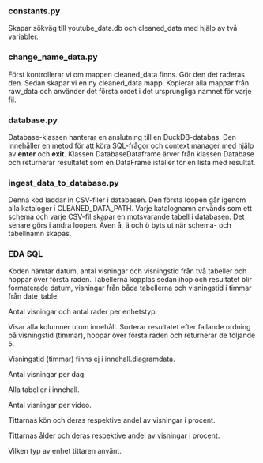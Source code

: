 ### constants.py
Skapar sökväg till youtube_data.db och cleaned_data med hjälp av två variabler.


### change_name_data.py
Först kontrollerar vi om mappen cleaned_data finns. Gör den det raderas den. Sedan skapar vi en ny cleaned_data mapp. Kopierar alla mappar från raw_data och använder det första ordet i det ursprungliga namnet för varje fil.


### database.py
Database-klassen hanterar en anslutning till en DuckDB-databas. Den innehåller en metod för att köra SQL-frågor och context manager med hjälp av __enter__ och __exit__. Klassen DatabaseDataframe ärver från klassen Database och returnerar resultatet som en DataFrame iställer för en lista med resultat.


### ingest_data_to_database.py
Denna kod laddar in CSV-filer i databasen. Den första loopen går igenom alla kataloger i CLEANED_DATA_PATH. Varje katalognamn används som ett schema och varje CSV-fil skapar en motsvarande tabell i databasen. Det senare görs i andra loopen. Även å, ä och ö byts ut när schema- och tabellnamn skapas. 


### EDA SQL
Koden hämtar datum, antal visningar och visningstid från två tabeller och hoppar över första raden. Tabellerna kopplas sedan ihop och resultatet blir formaterade datum, visningar från båda tabellerna och visningstid i timmar från date_table.


Antal visningar och antal rader per enhetstyp.


Visar alla kolumner utom innehåll. Sorterar resultatet efter fallande ordning på visningstid (timmar), hoppar över första raden och returnerar de följande 5.


Visningstid (timmar) finns ej i innehall.diagramdata.


Antal visningar per dag.


Alla tabeller i innehall.


Antal visningar per video. 


Tittarnas kön och deras respektive andel av visningar i procent.


Tittarnas ålder och deras respektive andel av visningar i procent.


Vilken typ av enhet tittaren använt.